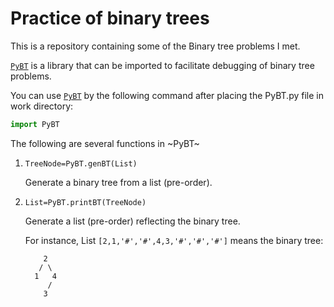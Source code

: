 # Practice of binary trees

This is a repository containing some of the Binary tree problems I met. 

[` PyBT `](https://github.com/HaozheTian/Algorism_Practice/blob/main/BinaryTree/PyBT.py) is a library that can be imported to facilitate debugging of binary tree problems.

You can use [` PyBT `](https://github.com/HaozheTian/Algorism_Practice/blob/main/BinaryTree/PyBT.py) by the following command after placing the PyBT.py file in work directory: 

```python
import PyBT
```

The following are several functions in ~PyBT~

1. `TreeNode=PyBT.genBT(List)`

    Generate a binary tree from a list (pre-order).

2. `List=PyBT.printBT(TreeNode)`

   Generate a list (pre-order) reflecting the binary tree.

   For instance, List `[2,1,'#','#',4,3,'#','#','#']` means the binary tree:
   ```
       2
      / \
     1   4
        /
       3
    ```
